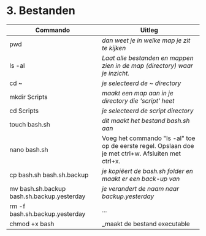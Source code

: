 # 3. Bestanden


Commando | Uitleg
--- | ---
pwd | _dan weet je in welke map je zit te kijken_
ls -al | _Laat alle bestanden en mappen zien in de map (directory) waar je inzicht._
cd ~ | _je selecteerd de ~ directory_
mkdir Scripts | _maakt een map aan in je directory die 'script' heet_
cd Scripts | _je selecteerd de script directory_
touch bash.sh | _dit maakt het bestand bash.sh aan_
nano bash.sh | Voeg het commando "ls -al" toe op de eerste regel. Opslaan doe je met ctrl+w. Afsluiten met ctrl+x.
cp bash.sh bash.sh.backup | _je kopiëert de bash.sh folder en maakt er een back-up van_
mv bash.sh.backup bash.sh.backup.yesterday | _je verandert de naam naar backup.yesterday_
rm -f bash.sh.backup.yesterday | ...
chmod +x bash | _maakt de bestand executable
